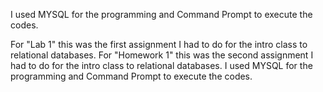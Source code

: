 I used MYSQL for the programming and Command Prompt to execute the codes.

For "Lab 1" this was the first assignment I had to do for the intro class to relational databases.
For "Homework 1" this was the second assignment I had to do for the intro class to relational databases.
I used MYSQL for the programming and Command Prompt to execute the codes.
